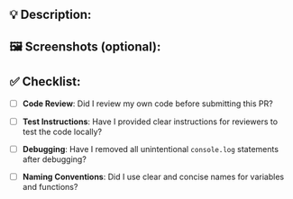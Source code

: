 <!---

Provide a short summary in the Title above, include the ticket name. Examples of good PR titles:

* "[chore] ENG-1234 - Better enforce Pull Requests title"

* "[test] ENG-2345 - Unit test for date picker"

* "[fix] ENG-XXXX - Setup project structure"

-->

## 💡 Description:

<!---

Briefly describe the changes introduced by this PR. Include any relevant context, background information, or rationale for the changes.

-->


## 🖼️ Screenshots (optional):

<!---

If you made UI changes, what are the before and afters?

-->

## ✅ Checklist:

<!---

This checklist is mostly useful as a reminder of small things that can easily be

forgotten – it is meant as a helpful tool rather than hoops to jump through.

Put an `x` in all the items that apply, make notes next to any that haven't been

addressed, and remove any items that are not relevant to this PR.

-->

- [ ] **Code Review**: Did I review my own code before submitting this PR? 

- [ ] **Test Instructions**: Have I provided clear instructions for reviewers to test the code locally?

- [ ] **Debugging**: Have I removed all unintentional `console.log` statements after debugging?

- [ ] **Naming Conventions**: Did I use clear and concise names for variables and functions?



